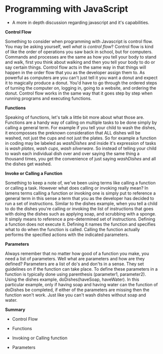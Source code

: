 # Programming with JavaScript 
 - A more in depth discussion regarding javascript and it's capabilities.

 **Control Flow** 

 Something to consider when programming with Javascript is control flow. You may be asking yourself, well *what is control flow*? Control flow is kind of like the order of operations you saw back in school, but for computers. Commands and processes are the same as how you tell your body to stand and walk, first you think about walking and then you tell your body to do or say certain things. Control flow acts in the same way in that things will happen in the order flow that you as the developer assign them to. As powerful as computers are you can't just tell it you want a donut and expect it to magically produce a donut. You'd have to go through the ordered steps of turning the computer on, logging in, going to a website, and ordering the donut. Control flow works in the same way that it goes step by step when running programs and executing functions.

 **Functions**

 Speaking of functions, let's talk a little bit more about what those are. Functions are a handy way of calling on multiple tasks to be done simply by calling a general term. For example if you tell your child to wash the dishes, it encomposses the preknown consideration that ALL dishes will be washed, not just the cups and not just the plates. So for example a function in coding may be labeled as *washDishes* and inside it's expression of tasks is *wash plates*, *wash cups*, *wash silverware*. So instead of telling your child to wash each individual dish over and over saying the same thing a thousand times, you get the convenience of just saying *washDishes* and all the dishes get washed.

 **Invoke or Calling a Function**

 Something to keep a note of, we've been using terms like calling a function or calling a task. However what does calling or invoking really mean? In lamens terms calling a function or invoking one is simply put to reference a general term in this sense a term that you as the developer has decided to run a set of instructions. Similar to the dishes example, when you tell a child to do the dishes you're calling or invoking the list of instructions that goes with doing the dishes such as applying soap, and scrubbing with a sponge. It simply means to reference a pre-determined set of instructions. Defining a function does not execute it. Defining it names the function and specifies what to do when the function is called.
 Calling the function actually performs the specified actions with the indicated parameters.

 **Parameters**

 Always remember that no matter how good of a function you make, you need a list of parameters. Well what are parameters and how are they defined? Parameters are a list of do's and don'ts in a sense. They set guidelines on if the function can take place. To define these parameters in a function is typically done using parenthesis (parameter1, parameter2). Using the dishes example, doDishes(haveSoap, haveWater). In this particular example, only if having soap and having water can the function of doDishes be completed, if either of the parameters are missing then the function won't work. Just like you can't wash dishes without soap and water.

 **Summary**

 - Control Flow

 - Functions

 - Invoking or Calling function

 - Parameters



